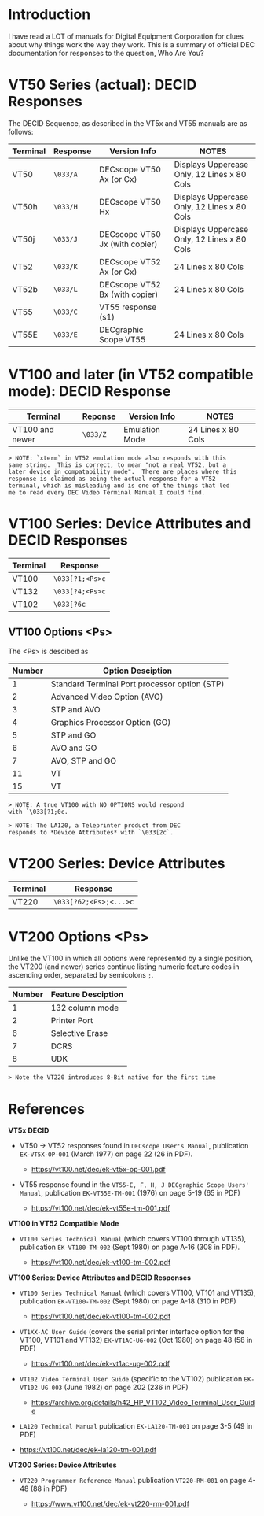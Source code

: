 # Introduction

I have read a LOT of manuals for Digital Equipment Corporation for
clues about why things work the way they work.  This is a summary
of official DEC documentation for responses to the question,
Who Are You?

# VT50 Series (actual): DECID Responses

The DECID Sequence, as described in the VT5x and VT55 manuals
are as follows:

| Terminal | Response | Version Info | NOTES |
| -------- | -------- |--------------|-------|
| VT50     |  `\033/A` | DECscope VT50 Ax (or Cx) | Displays Uppercase Only, 12 Lines x 80 Cols |
| VT50h    |  `\033/H` | DECscope VT50 Hx | Displays Uppercase Only, 12 Lines x 80 Cols |
| VT50j    |  `\033/J` | DECscope VT50 Jx (with copier) | Displays Uppercase Only, 12 Lines x 80 Cols |
| VT52     |  `\033/K` | DECscope VT52 Ax (or Cx) | 24 Lines x 80 Cols |
| VT52b    |  `\033/L` | DECscope VT52 Bx (with copier) | 24 Lines x 80 Cols |
| VT55     |  `\033/C` | VT55 response (s1) |
| VT55E    |  `\033/E` | DECgraphic Scope VT55 | 24 Lines x 80 Cols |

# VT100 and later (in VT52 compatible mode): DECID Response

| Terminal        | Reponse  | Version Info   | NOTES |
| --------------- |----------|----------------|-------|
| VT100 and newer | `\033/Z` | Emulation Mode | 24 Lines x 80 Cols |

    > NOTE: `xterm` in VT52 emulation mode also responds with this
    same string.  This is correct, to mean "not a real VT52, but a
    later device in compatability mode".  There are places where this
    response is claimed as being the actual response for a VT52
    terminal, which is misleading and is one of the things that led
    me to read every DEC Video Terminal Manual I could find.

# VT100 Series: Device Attributes and DECID Responses

| Terminal | Response        |
|----------|-----------------|
| VT100    | `\033[?1;<Ps>c` |
| VT132    | `\033[?4;<Ps>c` |
| VT102    | `\033[?6c`      |

## VT100 Options \<Ps>

The \<Ps> is descibed as

| Number | Option Desciption  |
|--------| ------------------ |
| 1      | Standard Terminal Port processor option (STP) |
| 2      | Advanced Video Option (AVO)    |
| 3      | STP and AVO                    |
| 4      | Graphics Processor Option (GO) |
| 5      | STP and GO                     |
| 6      | AVO and GO                     |
| 7      | AVO, STP and GO                |
| 11     | VT|XX-AC                       |
| 15     | VT|XX-AC and Graphics Processor |

    > NOTE: A true VT100 with NO OPTIONS would respond
    with `\033[?1;0c.

    > NOTE: The LA120, a Teleprinter product from DEC
    responds to *Device Attributes* with `\033[2c`.

# VT200 Series: Device Attributes

| Terminal | Response        |
|----------|-----------------|
| VT220    | `\033[?62;<Ps>;<...>c` |

# VT200 Options \<Ps>

Unlike the VT100 in which all options were represented by a single
position, the VT200 (and newer) series continue listing numeric
feature codes in ascending order, separated by semicolons ` ; `.

| Number | Feature Desciption  |
|--------| ------------------- |
| 1      | 132 column mode     |
| 2      | Printer Port        |
| 6      | Selective Erase     |
| 7      | DCRS                |
| 8      | UDK                 |

    > Note the VT220 introduces 8-Bit native for the first time

# References

**VT5x DECID**

* VT50 -> VT52 responses found in 
`DECscope User's Manual`, publication `EK-VT5X-OP-001` (March 1977)
on page 22 (26 in PDF).

    * https://vt100.net/dec/ek-vt5x-op-001.pdf

* VT55 response found in the
`VT55-E, F, H, J DECgraphic Scope Users' Manual`,
publication `EK-VT55E-TM-001` (1976) on page 5-19 (65 in PDF)

    * https://vt100.net/dec/ek-vt55e-tm-001.pdf

**VT100 in VT52 Compatible Mode**

* `VT100 Series Technical Manual` (which covers VT100 through VT135),
publication `EK-VT100-TM-002` (Sept 1980) on page A-16 (308 in PDF).

    * https://vt100.net/dec/ek-vt100-tm-002.pdf

**VT100 Series: Device Attributes and DECID Responses**

* `VT100 Series Technical Manual` (which covers VT100, VT101 and
    VT135), publication `EK-VT100-TM-002` (Sept 1980) on page
    A-18 (310 in PDF)

    * https://vt100.net/dec/ek-vt100-tm-002.pdf

* `VT1XX-AC User Guide` (covers the serial printer interface option
    for the VT100, VT101 and VT132) `EK-VT1AC-UG-002` (Oct 1980) on
    page 48 (58 in PDF)

    * https://vt100.net/dec/ek-vt1ac-ug-002.pdf

* `VT102 Video Terminal User Guide` (specific to the VT102)
    publication `EK-VT102-UG-003` (June 1982) on
    page 202 (236 in PDF)

    * https://archive.org/details/h42_HP_VT102_Video_Terminal_User_Guide

* `LA120 Technical Manual`
publication `EK-LA120-TM-001` on page 3-5 (49 in PDF)

* https://vt100.net/dec/ek-la120-tm-001.pdf

**VT200 Series: Device Attributes**

* `VT220 Programmer Reference Manual` publication `VT220-RM-001` on
    page 4-48 (88 in PDF)

    * https://www.vt100.net/dec/ek-vt220-rm-001.pdf

